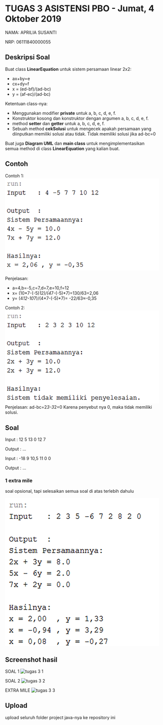 # TUGAS 3 ASISTENSI PBO - Jumat, 4 Oktober 2019

NAMA: APRILIA SUSANTI

NRP: 06111840000055

## Deskripsi Soal
Buat class **LinearEquation** untuk sistem persamaan linear 2x2:
* ax+by=e
* cx+dy=f
* x = (ed-bf)/(ad-bc)
* y = (af-ec)/(ad-bc)

Ketentuan class-nya:
* Menggunakan modifier **private** untuk a, b, c, d, e, f.
* Konstruktor kosong dan konstruktor dengan argumen a, b, c, d, e, f.
* method **setter** dan **getter** untuk a, b, c, d, e, f.
* Sebuah method **cekSolusi** untuk mengecek apakah persamaan yang diinputkan memiliki solusi atau tidak. Tidak memiliki solusi jika ad-bc=0

Buat juga **Diagram UML** dan **main class** untuk mengimplementasikan semua method di class **LinearEquation** yang kalian buat.

## Contoh
Contoh 1:
![](/img/1.png)

Penjelasan:
* a=4,b=-5,c=7,d=7,e=10,f=12
* x=  (10*7-(-5)*12)/(4*7-(-5)*7)=130/63=2,06
* y=  (4*12-10*7)/(4*7-(-5)*7)= -22/63≈-0,35

Contoh 2:
![](/img/2.png)
Penjelasan:
ad-bc=2*3-3*2=0
Karena penyebut nya 0, maka tidak memiliki solusi.

## Soal
Input 	: 12 5 13 0 12 7

Output	: ...


Input 	: -18 9 10,5 11 0 0

Output	: ...


### 1 extra mile
soal opsional, tapi selesaikan semua soal di atas terlebih dahulu

![](/img/3.png)

## Screenshot hasil

SOAL 1
![tugas 3 1](https://user-images.githubusercontent.com/55954995/66297049-165a9480-e919-11e9-956e-712169f6f5dd.JPG)

SOAL 2
![tugas 3 2](https://user-images.githubusercontent.com/55954995/66297050-165a9480-e919-11e9-8e92-a809b5f6b840.JPG)

EXTRA MILE
![tugas 3 3](https://user-images.githubusercontent.com/55954995/66297052-165a9480-e919-11e9-8f42-c3911543a365.JPG)

## Upload
upload seluruh folder project java-nya ke repository ini
